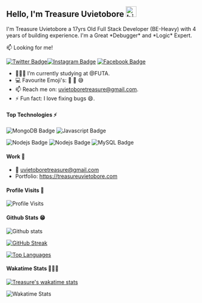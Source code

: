 
## Hello, I'm Treasure Uvietobore  <img src="https://emoji.slack-edge.com/T02HBS55FCG/cool-doge/aa3c8fd9037a0604.gif" width="28px" alt="hi">

I'm Treasure Uvietobore a 17yrs Old Full Stack Developer (BE-Heavy) with 4 years of building experience. I'm a Great \*Debugger\* and \*Logic\* Expert. 

:mailbox: Looking for me!

[![Twitter Badge](https://img.shields.io/badge/-@treasuredevops-1ca0f1?style=flat&labelColor=1ca0f1&logo=twitter&logoColor=white)](https://twitter.com/treasuredevops)[![Instagram Badge](https://img.shields.io/badge/-@treasureuvietobore-e84393?style=flat&labelColor=e84393&logo=instagram&logoColor=white)](https://instagram.com/treasure_uvietobore) [![Facebook Badge](https://img.shields.io/badge/-@treasureuvietobore-3b5998?style=flat&labelColor=3b5998&logo=facebook&logoColor=white)](https://facebook.com/treasureuvietobore)

- 👨🏾‍💻 I’m currently studying at @FUTA.
- :computer:  Favourite Emoji's: 🙂 🌚 😅
- 📫  Reach me on: uvietoboretreasure@gmail.com.
- ⚡ Fun fact: I love fixing bugs :smile:.

#### Top Technologies ⚡️

![MongoDB Badge](https://img.shields.io/badge/-MongoDb-F0DB4F?style=for-the-badge&labelColor=black&logo=mongodb&logoColor=F0DB4F) ![Javascript Badge](https://img.shields.io/badge/-Php-8993be?style=for-the-badge&labelColor=black&logo=php&logoColor=8993be)

![Nodejs Badge](https://img.shields.io/badge/-Laravel-fb503b?style=for-the-badge&labelColor=black&logo=laravel&logoColor=fb503b) ![Nodejs Badge](https://img.shields.io/badge/-Nodejs-3C873A?style=for-the-badge&labelColor=black&logo=node.js&logoColor=3C873A) ![MySQL Badge](https://img.shields.io/badge/-mysql-61DBFB?style=for-the-badge&labelColor=black&logo=mysql&logoColor=61DBFB)     

#### Work 💼

- :email: uvietoboretreasure@gmail.com
- Portfolio: https://treasureuvietobore.com



#### Profile Visits 🙈

![Profile Visits](https://komarev.com/ghpvc/?username=treasure567&color=brightgreen)

<!-- <details> -->
<!-- <summary> -->
  <!-- More stuffs 🌚
</summary> -->
<!--
#### Coderank Stats 😅 
![Coderank Stats](https://cr-ss-service.azurewebsites.net/api/ScreenShot?widget=summary&username=treasure567) -->

#### Github Stats 😁
![Github stats](https://github-readme-stats.vercel.app/api?username=treasure567&count_private=true&theme=dark&hide=contribs,issues)

[![GitHub Streak](http://github-readme-streak-stats.herokuapp.com?user=treasure567&show_icons=true&theme=solarized-dark&hide_border=true&date_format=M%20j%5B%2C%20Y%5D)](https://git.io/streak-stats)

[![Top Languages](https://github-readme-stats.vercel.app/api/top-langs/?username=treasure567&layout=compact&theme=solarized-dark&hide_border=true)](https://github.com/treasure567/)
  

#### Wakatime Stats 🚶🏾‍♂️ 
[![Treasure's wakatime stats](https://github-readme-stats.vercel.app/api/wakatime?username=treasure567&layout=compact&theme=solarized-dark&hide_border=true)](https://github.com/anuraghazra/github-readme-stats)

![Wakatime Stats](https://wakatime.com/share/@treasure567/d49e5f83-6099-4228-8f50-b59860ec0863.svg)

<!-- </details> -->
